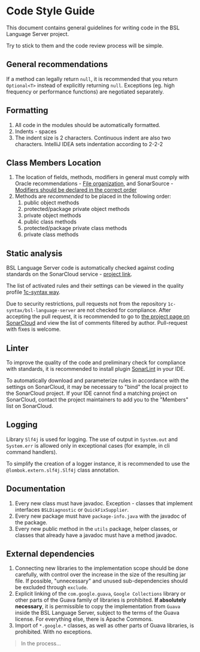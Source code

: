 # Code Style Guide

This document contains general guidelines for writing code in the BSL Language Server project.

Try to stick to them and the code review process will be simple.

## General recommendations

If a method can legally return `null`, it is recommended that you return `Optional<T>` instead of explicitly returning `null`. Exceptions (eg. high frequency or performance functions) are negotiated separately.

## Formatting

1. All code in the modules should be automatically formatted.
1. Indents - spaces
1. The indent size is 2 characters. Continuous indent are also two characters. IntelliJ IDEA sets indentation according to 2-2-2

## Class Members Location

1. The location of fields, methods, modifiers in general must comply with Oracle recommendations - [File organization](https://www.oracle.com/java/technologies/javase/codeconventions-fileorganization.html), and SonarSource - [Modifiers should be declared in the correct order](https://rules.sonarsource.com/java/tag/convention/RSPEC-1124)
1. Methods are _recommended_ to be placed in the following order:
    1. public object methods
    1. protected/package private object methods
    1. private object methods
    1. public class methods
    1. protected/package private class methods
    1. private class methods

## Static analysis

BSL Language Server code is automatically checked against coding standards on the SonarCloud service - [project link](https://sonarcloud.io/dashboard?id=1c-syntax_bsl-language-server).

The list of activated rules and their settings can be viewed in the quality profile [1c-syntax way](https://sonarcloud.io/organizations/1c-syntax/rules?activation=true&qprofile=AWdJBUnB2EsKsQgQiNpk).

Due to security restrictions, pull requests not from the repository `1c-syntax/bsl-language-server` are not checked for compliance. After accepting the pull request, it is recommended to go to [the project page on SonarCloud](https://sonarcloud.io/dashboard?id=1c-syntax_bsl-language-server) and view the list of comments filtered by author. Pull-request with fixes is welcome.

## Linter

To improve the quality of the code and preliminary check for compliance with standards, it is recommended to install plugin [SonarLint](https://www.sonarlint.org) in your IDE.

To automatically download and parameterize rules in accordance with the settings on SonarCloud, it may be necessary to "bind" the local project to the SonarCloud project. If your IDE cannot find a matching project on SonarCloud, contact the project maintainers to add you to the "Members" list on SonarCloud.

## Logging

Library `Slf4j` is used for logging. The use of output in `System.out` and `System.err` is allowed only in exceptional cases (for example, in cli command handlers).

To simplify the creation of a logger instance, it is recommended to use the `@lombok.extern.slf4j.Slf4j` class annotation.

## Documentation

1. Every new class must have javadoc. Exception - classes that implement interfaces `BSLDiagnostic` or `QuickFixSupplier`.
1. Every new package must have `package-info.java` with the javadoc of the package.
1. Every new public method in the `utils` package, helper classes, or classes that already have a javadoc must have a method javadoc.

## External dependencies

1. Connecting new libraries to the implementation scope should be done carefully, with control over the increase in the size of the resulting jar file. If possible, "unnecessary" and unused sub-dependencies should be excluded through `exclude`.
1. Explicit linking of the `com.google.guava`, `Google Collections` library or other parts of the Guava family of libraries is prohibited. **If absolutely necessary**, it is permissible to copy the implementation from `Guava` inside the BSL Language Server, subject to the terms of the Guava license. For everything else, there is Apache Commons.
1. Import of `*.google.*` classes, as well as other parts of Guava libraries, is prohibited. With no exceptions.


> In the process...
